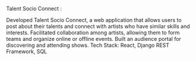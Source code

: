 Talent Socio Connect :

Developed Talent Socio Connect, a web application that allows users to post about their talents and connect with artists who have similar skills and interests.
Facilitated collaboration among artists, allowing them to form teams and organize online or offline events.
Built an audience portal for discovering and attending shows.
Tech Stack: React, Django REST Framework, SQL
